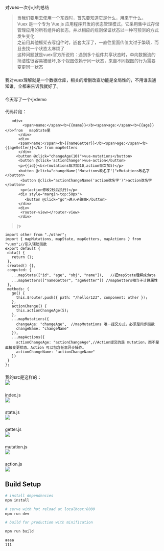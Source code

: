 ##
   对vuex一次小小的总结
>当我们要用去使用一个东西时，首先要知道它是什么，用来干什么。<br>
Vuex 是一个专为 Vue.js 应用程序开发的状态管理模式。它采用集中式存储管理应用的所有组件的状态，并以相应的规则保证状态以一种可预测的方式发生变化<br>
之前用其他框架去写组件时，嵌套太深了，一直往里面传值太过于繁琐，而且去找一个状态太麻烦了<br>
这种问题就是vuex官方所说的：遇到多个组件共享状态时，单向数据流的简洁性很容易被破坏,多个视图依赖于同一状态，来自不同视图的行为需要变更同一状态
###
 我对vuex理解就是一个数据仓库，相关的增删改查功能是全局性的，不用谁去通知谁，全都来告诉我就好了。
 ###
 今天写了一个小demo
 ####
 代码片段：
 ```
    <div>
         <span>name:</span><b>{{name}}</b><span>age:</span><b>{{age}}</b>from   mapState里
       </div>
       <div> 
       <span>name:</span><b>{{nameGetter}}</b><span>age:</span><b>{{ageGetter}}</b> from mapGetters
       </div>
      <button @click="changeAge(10)">vue-mutations</button> 
       <button @click='actionChange'>vue-action</button>
       <p>{{id}}<br>(mutations每次加10,action每次加5)</p>
       <button @click="changeName('Mutations改名字')">Mutations改名字</button>
        <button @click="actionChangeName('action改名字')">action改名字</button>
        <p>(action修改2秒后执行)</p>
       <div style="margin-top:50px"> 
          <button @click="go">进入子路由</button>
       </div>
       <div>
        <router-view></router-view>
       </div>
 ```
 >js
 ```
import other from "./other";
import { mapMutations, mapState, mapGetters, mapActions } from "vuex";//引入辅助函数
export default {
  data() {
    return {};
  },
  created() {},
  computed: {
    ...mapState(["id", "age", "obj", "name"]),   //把mapState理解成data
    ...mapGetters(["nameGetter", "ageGetter"]) //mapGetters相当于计算属性
  },
  methods: {
    go() {
      this.$router.push({ path: "/hello/123", component: other });
    },
    actionChange() {
      this.actionChangeAge(5);
    },
    ...mapMutations({
      changeAge: "changeAge",  //mapMutations 唯一提交方式，必须是同步函数
      changeName: "changeName"
    }),
    ...mapActions({
      actionChangeAge: "actionChangeAge",//Action提交的是 mutation，而不是直接变更状态，Action 可以包含任意异步操作。
      actionChangeName: "actionChangeName"
    })
  }
};
 ```


#####
 我的src是这样的：<br>
 ![](https://user-gold-cdn.xitu.io/2017/12/27/16097b65d55705b1?w=300&h=332&f=jpeg&s=25657)
 #####
 index.js<br>
 ![](https://user-gold-cdn.xitu.io/2017/12/27/16097b9580a8a552?w=554&h=433&f=jpeg&s=84293)
#####
state.js<br>
![](https://user-gold-cdn.xitu.io/2017/12/27/16097ba8a8f20049?w=361&h=258&f=jpeg&s=23751)
#####
getter.js<br>
![](https://user-gold-cdn.xitu.io/2017/12/27/16097bcab4a3ae98?w=486&h=122&f=jpeg&s=26331)
#####
mutation.js<br>
![](https://user-gold-cdn.xitu.io/2017/12/27/16097bd22124db45?w=366&h=232&f=jpeg&s=27535)
#####
action.js<br>
![](https://user-gold-cdn.xitu.io/2017/12/27/16097be9b98e6140?w=530&h=216&f=jpeg&s=38984)



## Build Setup

``` bash
# install dependencies
npm install

# serve with hot reload at localhost:8080
npm run dev

# build for production with minification

npm run build

aaaa
111
```


